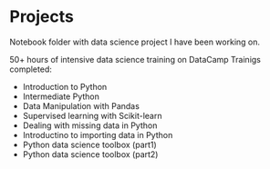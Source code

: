 # Projects
Notebook folder with data science project I have been working on.


50+ hours of intensive data science training on DataCamp
Trainigs completed:

- Introduction to Python
- Intermediate Python
- Data Manipulation with Pandas
- Supervised learning with Scikit-learn
- Dealing with missing data in Python
- Introductino to importing data in Python
- Python data science toolbox (part1)
- Python data science toolbox (part2)

